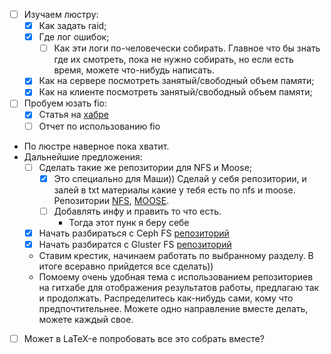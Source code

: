 - [ ] Изучаем люстру:
    - [x] Как задать raid;
    - [x] Где лог ошибок;
    	- [ ] Как эти логи по-человечески собирать. Главное что бы знать где их смотреть, пока не нужно собирать, но если есть время, можете что-нибудь написать.
    - [x] Как на сервере посмотреть занятый/свободный объем памяти;
    - [x] Как на клиенте посмотреть занятый/свободный объем памяти;
- [ ] Пробуем юзать fio:
    - [x] Статья на [хабре](http://habrahabr.ru/post/154235/)
    - [ ] Отчет по использованию fio
- По люстре наверное пока хватит.
- Дальнейшие предложения:
    - [ ] Сделать такие же репозитории для NFS и Moose;
        - [x] Это специально для Маши)) Сделай у себя репозитории, и залей в txt материалы какие у тебя есть по nfs и moose. Репозитории [NFS](https://github.com/art816/NFS.git), [MOOSE](https://github.com/art816/NFS.git). 
        - [ ] Добавлять инфу и править то что есть.
            - Тогда этот пунк я беру себе
    - [x] Начать разбираться с Ceph FS [репозиторий](https://github.com/purseal/CephFS_learning)
    - [x] Начать разбиратся с Gluster FS [репозиторий](https://github.com/mayorovad/glusterfs_learning)
    - Ставим крестик, начинаем работать по выбранному разделу. В итоге всеравно прийдется все сделать))
    - Помоему очень удобная тема с использованием репозиториев на гитхабе для отображения результатов работы, предлагаю так и продолжать. Распределитесь как-нибудь сами, кому что предпочтительнее. Можете одно направление вместе делать, можете каждый свое.
 - [ ] Может в LaTeX-е попробовать все это собрать вместе?
